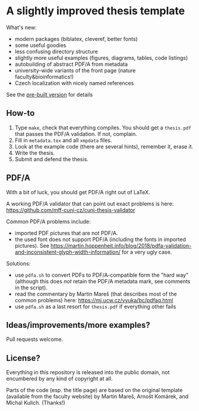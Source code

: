 
# A slightly improved thesis template

What's new:

- modern packages (biblatex, cleveref, better fonts)
- some useful goodies
- less confusing directory structure
- slightly more useful examples (figures, diagrams, tables, code listings)
- autobuilding of abstract PDF/A from metadata
- university-wide variants of the front page (nature faculty&bioinformatics!)
- Czech localization with nicely named references

See the [pre-built version](build/thesis.pdf) for details

## How-to

1. Type `make`, check that everything compiles. You should get a `thesis.pdf` that passes the PDF/A validation. If not, complain.
2. Fill in `metadata.tex` and all `xmpdata` files.
3. Look at the example code (there are several hints), remember it, erase it.
4. Write the thesis.
5. Submit and defend the thesis.

## PDF/A

With a bit of luck, you should get PDF/A right out of LaTeX.

A working PDF/A validator that can point out exact problems is here: https://github.com/mff-cuni-cz/cuni-thesis-validator

Common PDF/A problems include:

- imported PDF pictures that are not PDF/A.
- the used font does not support PDF/A (including the fonts in imported pictures). See https://martin.hoppenheit.info/blog/2018/pdfa-validation-and-inconsistent-glyph-width-information/ for a very ugly case.

Solutions:

- use `pdfa.sh` to convert PDFs to PDF/A-compatible form the "hard way" (although this does _not_ retain the PDF/A metadata mark, see comments in the script).
- read the commentary by Martin Mareš (that describes most of the common problems) here: https://mj.ucw.cz/vyuka/bc/pdfaq.html
- use `pdfa.sh` as a last resort for `thesis.pdf` if everything other fails

## Ideas/improvements/more examples?

Pull requests welcome.

## License?

Everything in this repository is released into the public domain, not encumbered by any kind of copyright at all.

Parts of the code (esp. the title page) are based on the original template (available from the faculty website) by Martin Mareš, Arnošt Komárek, and Michal Kulich. (Thanks!)
